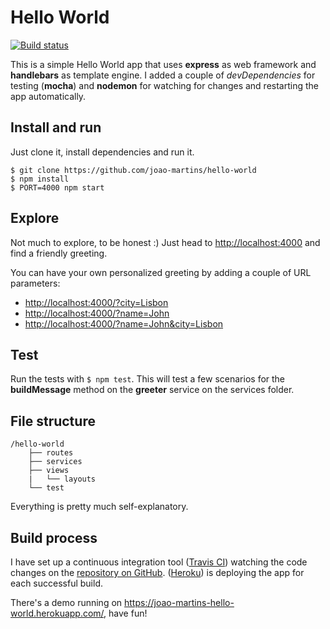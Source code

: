 # Hello World

[![Build status](https://travis-ci.org/joao-martins/hello-world.svg?branch=master)](https://travis-ci.org/joao-martins/hello-world)

This is a simple Hello World app that uses **express** as web framework and **handlebars** as template engine. I added a couple of *devDependencies* for testing (**mocha**) and **nodemon** for watching for changes and restarting the app automatically.


## Install and run

Just clone it, install dependencies and run it.
```
$ git clone https://github.com/joao-martins/hello-world
$ npm install
$ PORT=4000 npm start
```

## Explore

Not much to explore, to be honest :) Just head to [http://localhost:4000]() and find a friendly greeting.

You can have your own personalized greeting by adding a couple of URL parameters:

 - [http://localhost:4000/?city=Lisbon]()
 - [http://localhost:4000/?name=John]()
 - [http://localhost:4000/?name=John&city=Lisbon]()


## Test

Run the tests with `$ npm test`. This will test a few scenarios for the **buildMessage** method on the **greeter** service on the services folder.


## File structure
```
/hello-world
    ├── routes
    ├── services
    ├── views
    |   └── layouts 
    └── test
```
Everything is pretty much self-explanatory.

## Build process

I have set up a continuous integration tool ([Travis CI](https://travis-ci.org)) watching the code changes on the [repository on GitHub](https://github.com/joao-martins/hello-world). ([Heroku](https://heroku.com)) is deploying the app for each successful build.

There's a demo running on https://joao-martins-hello-world.herokuapp.com/, have fun!
